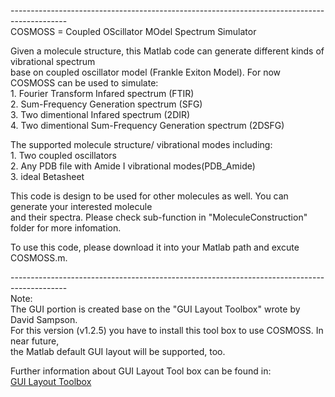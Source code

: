 <html>
<head>
	<title>COSMOSS</title>
</head>
<body style="zoom: 1;">
<p>--------------------------------------------------------------------------------------------<br />
COSMOSS = Coupled OScillator MOdel Spectrum Simulator &nbsp;</p>

<p>Given a molecule structure, this Matlab code can generate different kinds of vibrational spectrum&nbsp;<br />
base on coupled oscillator model (Frankle Exiton Model). For now COSMOSS can be used to simulate:<br />
1. Fourier Transform Infared spectrum (FTIR) <br />
2. Sum-Frequency Generation spectrum (SFG) <br />
3. Two dimentional Infared spectrum (2DIR)<br />
4. Two dimentional Sum-Frequency Generation spectrum (2DSFG)</p>

<p>The supported molecule structure/ vibrational modes including:<br />
1. Two coupled oscillators<br />
2. Any PDB file with Amide I vibrational modes(PDB_Amide)<br />
3. ideal Betasheet<br />

This code is design to be used for other molecules as well. You can generate your interested molecule<br />
and their spectra. Please check sub-function in &quot;MoleculeConstruction&quot; folder for more infomation.</p>

<p>To use this code, please download it into your Matlab path and excute COSMOSS.m.<br />

--------------------------------------------------------------------------------------------<br />
Note:<br />
The GUI portion is created base on the &quot;GUI Layout Toolbox&quot; wrote by David Sampson.<br />
For this version (v1.2.5) you have to install this tool box to use COSMOSS. In near future,<br />
the Matlab default GUI layout will be supported, too.</p>

<p>Further information about GUI Layout Tool box can be found in: <br/>
<a href="http://www.mathworks.com/matlabcentral/fileexchange/47982-gui-layout-toolbox">GUI Layout Toolbox<br />

</body>
</html>
